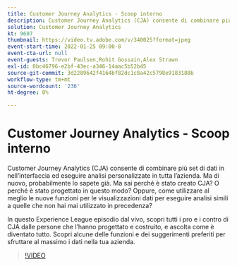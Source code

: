 ```yaml
---
title: Customer Journey Analytics - Scoop interno
description: Customer Journey Analytics (CJA) consente di combinare più set di dati in nell’interfaccia ed eseguire analisi personalizzate in tutta l’azienda. Ma di nuovo, probabilmente lo sapete già. Ma sai perché è stato creato CJA? O perché è stato progettato in questo modo? Oppure, come utilizzare al meglio le nuove funzioni per le visualizzazioni dati per eseguire analisi simili a quelle che non hai mai utilizzato in precedenza? In questo Experience League episodio dal vivo, scopri tutti i pro e i contro di CJA dalle persone che l’hanno progettato e costruito, e ascolta come è diventato tutto. Scopri alcune delle funzioni e dei suggerimenti preferiti per sfruttare al massimo i dati nella tua azienda.
solution: Customer Journey Analytics
kt: 9607
thumbnail: https://video.tv.adobe.com/v/340025?format=jpeg
event-start-time: 2022-01-25 09:00-8
event-cta-url: null
event-guests: Trevor Paulsen,Rohit Gossain,Alex Strawn
exl-id: 0bc46796-e2bf-43ec-a346-14aac5b52b45
source-git-commit: 3d2289642f4164bf82dc1c8a42c5798e9183188b
workflow-type: tm+mt
source-wordcount: '236'
ht-degree: 0%

---
```


# Customer Journey Analytics - Scoop interno

Customer Journey Analytics (CJA) consente di combinare più set di dati in nell’interfaccia ed eseguire analisi personalizzate in tutta l’azienda. Ma di nuovo, probabilmente lo sapete già. Ma sai perché è stato creato CJA? O perché è stato progettato in questo modo? Oppure, come utilizzare al meglio le nuove funzioni per le visualizzazioni dati per eseguire analisi simili a quelle che non hai mai utilizzato in precedenza?

In questo Experience League episodio dal vivo, scopri tutti i pro e i contro di CJA dalle persone che l’hanno progettato e costruito, e ascolta come è diventato tutto. Scopri alcune delle funzioni e dei suggerimenti preferiti per sfruttare al massimo i dati nella tua azienda.

>[!VIDEO](https://video.tv.adobe.com/v/340025/?quality=12&learn=on)
